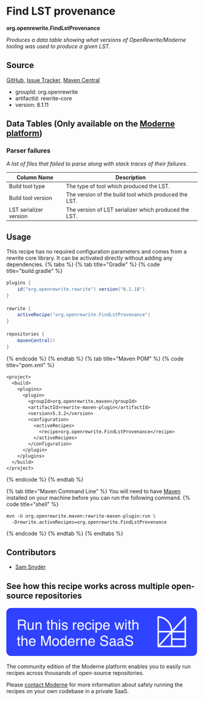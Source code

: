 # Find LST provenance

**org.openrewrite.FindLstProvenance**

_Produces a data table showing what versions of OpenRewrite/Moderne tooling was used to produce a given LST._

## Source

[GitHub](https://github.com/openrewrite/rewrite/blob/main/rewrite-core/src/main/java/org/openrewrite/FindLstProvenance.java), [Issue Tracker](https://github.com/openrewrite/rewrite/issues), [Maven Central](https://central.sonatype.com/artifact/org.openrewrite/rewrite-core/8.1.11/jar)

* groupId: org.openrewrite
* artifactId: rewrite-core
* version: 8.1.11

## Data Tables (Only available on the [Moderne platform](https://app.moderne.io/))

### Parser failures

_A list of files that failed to parse along with stack traces of their failures._

| Column Name | Description |
| ----------- | ----------- |
| Build tool type | The type of tool which produced the LST. |
| Build tool version | The version of the build tool which produced the LST. |
| LST serializer version | The version of LST serializer which produced the LST. |


## Usage

This recipe has no required configuration parameters and comes from a rewrite core library. It can be activated directly without adding any dependencies.
{% tabs %}
{% tab title="Gradle" %}
{% code title="build.gradle" %}
```groovy
plugins {
    id("org.openrewrite.rewrite") version("6.1.18")
}

rewrite {
    activeRecipe("org.openrewrite.FindLstProvenance")
}

repositories {
    mavenCentral()
}

```
{% endcode %}
{% endtab %}
{% tab title="Maven POM" %}
{% code title="pom.xml" %}
```markup
<project>
  <build>
    <plugins>
      <plugin>
        <groupId>org.openrewrite.maven</groupId>
        <artifactId>rewrite-maven-plugin</artifactId>
        <version>5.3.2</version>
        <configuration>
          <activeRecipes>
            <recipe>org.openrewrite.FindLstProvenance</recipe>
          </activeRecipes>
        </configuration>
      </plugin>
    </plugins>
  </build>
</project>
```
{% endcode %}
{% endtab %}

{% tab title="Maven Command Line" %}
You will need to have [Maven](https://maven.apache.org/download.cgi) installed on your machine before you can run the following command.
{% code title="shell" %}
```shell
mvn -U org.openrewrite.maven:rewrite-maven-plugin:run \
  -Drewrite.activeRecipes=org.openrewrite.FindLstProvenance
```
{% endcode %}
{% endtab %}
{% endtabs %}

## Contributors
* [Sam Snyder](mailto:sam@moderne.io)


## See how this recipe works across multiple open-source repositories

[![Moderne Link Image](/.gitbook/assets/ModerneRecipeButton.png)](https://app.moderne.io/recipes/org.openrewrite.FindLstProvenance)

The community edition of the Moderne platform enables you to easily run recipes across thousands of open-source repositories.

Please [contact Moderne](https://moderne.io/product) for more information about safely running the recipes on your own codebase in a private SaaS.
